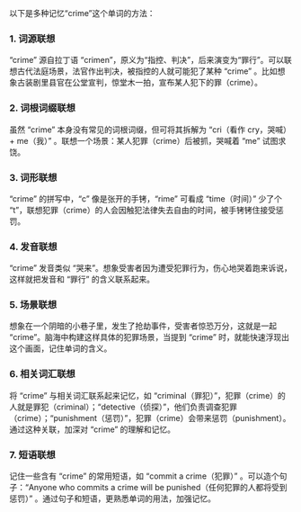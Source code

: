 以下是多种记忆“crime”这个单词的方法：
### 1. 词源联想
“crime” 源自拉丁语 “crimen”，原义为“指控、判决”，后来演变为“罪行”。可以联想古代法庭场景，法官作出判决，被指控的人就可能犯了某种 “crime” 。比如想象古装剧里县官在公堂宣判，惊堂木一拍，宣布某人犯下的罪（crime）。

### 2. 词根词缀联想
虽然 “crime” 本身没有常见的词根词缀，但可将其拆解为 “cri（看作 cry，哭喊） + me（我）” 。联想一个场景：某人犯罪（crime）后被抓，哭喊着 “me” 试图求饶。

### 3. 词形联想
“crime” 的拼写中，“c” 像是张开的手铐，“rime” 可看成 “time（时间）” 少了个 “t”，联想犯罪（crime）的人会因触犯法律失去自由的时间，被手铐铐住接受惩罚。

### 4. 发音联想
“crime” 发音类似 “哭来”。想象受害者因为遭受犯罪行为，伤心地哭着跑来诉说，这样就把发音和 “罪行” 的含义联系起来。

### 5. 场景联想
想象在一个阴暗的小巷子里，发生了抢劫事件，受害者惊恐万分，这就是一起 “crime”。脑海中构建这样具体的犯罪场景，当提到 “crime” 时，就能快速浮现出这个画面，记住单词的含义。

### 6. 相关词汇联想
将 “crime” 与相关词汇联系起来记忆，如 “criminal（罪犯）”，犯罪（crime）的人就是罪犯（criminal）；“detective（侦探）”，他们负责调查犯罪（crime）；“punishment（惩罚）”，犯罪（crime）会带来惩罚（punishment）。通过这种关联，加深对 “crime” 的理解和记忆。

### 7. 短语联想
记住一些含有 “crime” 的常用短语，如 “commit a crime（犯罪）” 。可以造个句子：“Anyone who commits a crime will be punished（任何犯罪的人都将受到惩罚）” 。通过句子和短语，更熟悉单词的用法，加强记忆。 